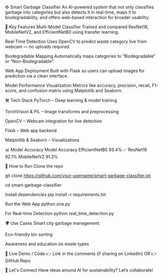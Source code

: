 ♻️ Smart Garbage Classifier
An AI-powered system that not only classifies garbage into categories but also detects it in real-time, maps it to biodegradability, and offers web-based interaction for broader usability.

🚀 Key Features
Multi-Model Classifier
Trained and compared ResNet18, MobileNetV2, and EfficientNetB0 using transfer learning.

Real-Time Detection
Uses OpenCV to predict waste category live from webcam — no uploads required.

Biodegradable Mapping
Automatically maps categories to “Biodegradable” or “Non-Biodegradable”.

Web App Deployment
Built with Flask so users can upload images for prediction via a clean interface.

Model Performance Visualization
Metrics like accuracy, precision, recall, F1-score, and confusion matrix using Matplotlib and Seaborn.

🛠️ Tech Stack
PyTorch – Deep learning & model training

TorchVision & PIL – Image transforms and preprocessing

OpenCV – Webcam integration for live detection

Flask – Web app backend

Matplotlib & Seaborn – Visualizations

📊 Model Accuracy
Model	Accuracy
EfficientNetB0	93.4% ✅
ResNet18	92.1%
MobileNetV2	91.3%

📁 How to Run
Clone the repo


git clone https://github.com/your-username/smart-garbage-classifier.git

cd smart-garbage-classifier

Install dependencies
pip install -r requirements.txt

Run the Web App
python one.py

For Real-time Detection
python real_time_detection.py

🌍 Use Cases
Smart city garbage management

Eco-friendly bin sorting

Awareness and education on waste types

🔗 Live Demo / Code
👉 Link in the comments (if sharing on LinkedIn)
OR
👉 GitHub Repo

🤝 Let's Connect
Have ideas around AI for sustainability? Let’s collaborate!